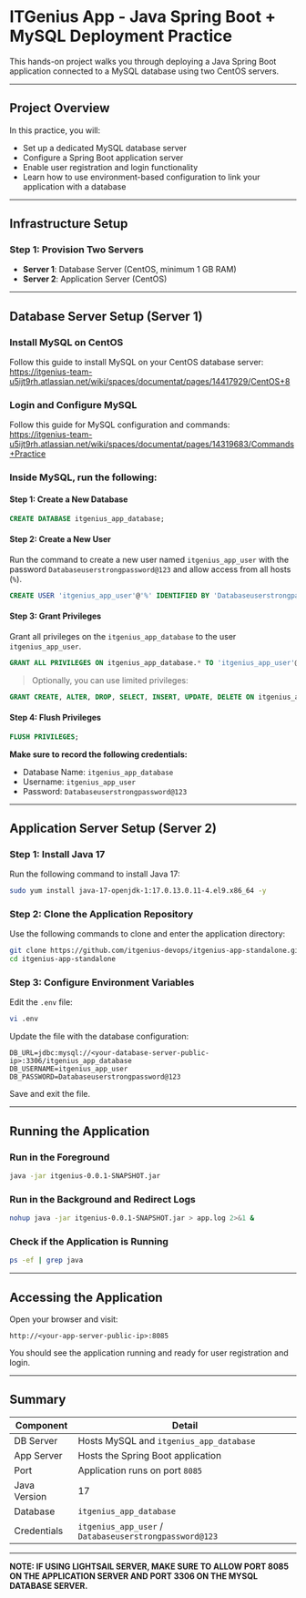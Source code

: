 # ITGenius App - Java Spring Boot + MySQL Deployment Practice

This hands-on project walks you through deploying a Java Spring Boot application connected to a MySQL database using two CentOS servers.

---

## Project Overview

In this practice, you will:

- Set up a dedicated MySQL database server
- Configure a Spring Boot application server
- Enable user registration and login functionality
- Learn how to use environment-based configuration to link your application with a database

---

## Infrastructure Setup

### Step 1: Provision Two Servers

- **Server 1**: Database Server (CentOS, minimum 1 GB RAM)
- **Server 2**: Application Server (CentOS)

---

## Database Server Setup (Server 1)

### Install MySQL on CentOS

Follow this guide to install MySQL on your CentOS database server:  
https://itgenius-team-u5ijt9rh.atlassian.net/wiki/spaces/documentat/pages/14417929/CentOS+8

### Login and Configure MySQL

Follow this guide for MySQL configuration and commands:  
https://itgenius-team-u5ijt9rh.atlassian.net/wiki/spaces/documentat/pages/14319683/Commands+Practice

### Inside MySQL, run the following:

#### Step 1: Create a New Database

```sql
CREATE DATABASE itgenius_app_database;
```

#### Step 2: Create a New User

Run the command to create a new user named `itgenius_app_user` with the password `Databaseuserstrongpassword@123` and allow access from all hosts (`%`).

```sql
CREATE USER 'itgenius_app_user'@'%' IDENTIFIED BY 'Databaseuserstrongpassword@123';
```

#### Step 3: Grant Privileges

Grant all privileges on the `itgenius_app_database` to the user `itgenius_app_user`.

```sql
GRANT ALL PRIVILEGES ON itgenius_app_database.* TO 'itgenius_app_user'@'%';
```

> Optionally, you can use limited privileges:

```sql
GRANT CREATE, ALTER, DROP, SELECT, INSERT, UPDATE, DELETE ON itgenius_app_database.* TO 'itgenius_app_user'@'%';
```

#### Step 4: Flush Privileges

```sql
FLUSH PRIVILEGES;
```

**Make sure to record the following credentials:**

- Database Name: `itgenius_app_database`
- Username: `itgenius_app_user`
- Password: `Databaseuserstrongpassword@123`

---

## Application Server Setup (Server 2)

### Step 1: Install Java 17

Run the following command to install Java 17:

```bash
sudo yum install java-17-openjdk-1:17.0.13.0.11-4.el9.x86_64 -y
```

### Step 2: Clone the Application Repository

Use the following commands to clone and enter the application directory:

```bash
git clone https://github.com/itgenius-devops/itgenius-app-standalone.git
cd itgenius-app-standalone
```

### Step 3: Configure Environment Variables

Edit the `.env` file:

```bash
vi .env
```

Update the file with the database configuration:

```
DB_URL=jdbc:mysql://<your-database-server-public-ip>:3306/itgenius_app_database
DB_USERNAME=itgenius_app_user
DB_PASSWORD=Databaseuserstrongpassword@123
```

Save and exit the file.

---

## Running the Application

### Run in the Foreground

```bash
java -jar itgenius-0.0.1-SNAPSHOT.jar
```

### Run in the Background and Redirect Logs

```bash
nohup java -jar itgenius-0.0.1-SNAPSHOT.jar > app.log 2>&1 &
```

### Check if the Application is Running

```bash
ps -ef | grep java
```

---

## Accessing the Application

Open your browser and visit:

```
http://<your-app-server-public-ip>:8085
```

You should see the application running and ready for user registration and login.

---

## Summary

| Component       | Detail                                        |
|-----------------|-----------------------------------------------|
| DB Server       | Hosts MySQL and `itgenius_app_database`       |
| App Server      | Hosts the Spring Boot application             |
| Port            | Application runs on port `8085`               |
| Java Version    | 17                                            |
| Database        | `itgenius_app_database`                       |
| Credentials     | `itgenius_app_user` / `Databaseuserstrongpassword@123` |

---

**NOTE: IF USING LIGHTSAIL SERVER, MAKE SURE TO ALLOW PORT 8085 ON THE APPLICATION SERVER AND PORT 3306 ON THE MYSQL DATABASE SERVER.**

